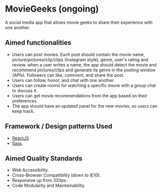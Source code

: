 # MovieGeeks (ongoing)
A social media app that allows movie geeks to share their experience with one another.

## Aimed functionalities
- Users can post movies. Each post should contain the movie name, picture/pictures/clip/clips (Instagram style), genre, user's rating and review. when a user writes a name, the app should detect the movie and recommend pictures/clips and generate its genre in the posting window (APIs). Followers can like, comment, and share the post.
- Users can follow, honor, and chat with one another.
- Users can create rooms for watching a specific movie with a group chat to discuss it.
- Users can get movie recommendations from the app based on their preferences.
- The app should have an updated panel for the new movies, so users can keep track.

## Framework / Design patterns Used
- [ReactJS](https://reactjs.org/).
- [Sass](https://sass-lang.com/).

## Aimed Quality Standards
- Web Accessibility.
- Cross-Browser Compatibility (down to IE10).
- Responsive up from 320px.
- Code Modularity and Maintainability.
